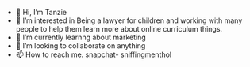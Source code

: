 - 👋 Hi, I’m Tanzie
- 👀 I’m interested in Being a lawyer for children and working with many people to help them learn more about online curriculum things.
- 🌱 I’m currently learnng about marketing
- 💞️ I’m looking to collaborate on anything
- 📫 How to reach me. snapchat- sniffingmenthol

<!---
sniffingmenthol/sniffingmenthol is a ✨ special ✨ repository because its `README.md` (this file) appears on your GitHub profile.
You can click the Preview link to take a look at your changes.
--->
